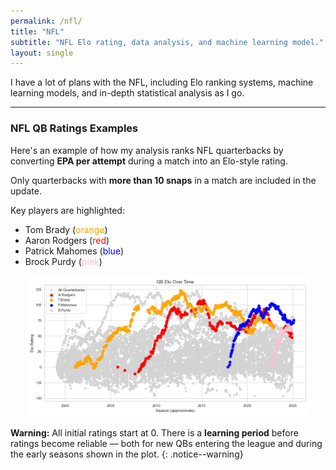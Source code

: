 ```yaml
---
permalink: /nfl/
title: "NFL"
subtitle: "NFL Elo rating, data analysis, and machine learning model."
layout: single
---
```


I have a lot of plans with the NFL, including Elo ranking systems, machine learning models, and in-depth statistical analysis as I go.

---

### NFL QB Ratings Examples

Here's an example of how my analysis ranks NFL quarterbacks by converting **EPA per attempt** during a match into an Elo-style rating.

Only quarterbacks with **more than 10 snaps** in a match are included in the update.

Key players are highlighted:
- Tom Brady (<span style="color:orange;">orange</span>)
- Aaron Rodgers (<span style="color:red;">red</span>)
- Patrick Mahomes (<span style="color:blue;">blue</span>)
- Brock Purdy (<span style="color:pink;">pink</span>)

<p align="center">
  <img src="/assets/images/qb_elo_fig.png" alt="Quarterback Elo Ratings since 1999" width="90%">
</p>

**Warning:** All initial ratings start at 0. There is a **learning period** before ratings become reliable — both for new QBs entering the league and during the early seasons shown in the plot.
{: .notice--warning}
